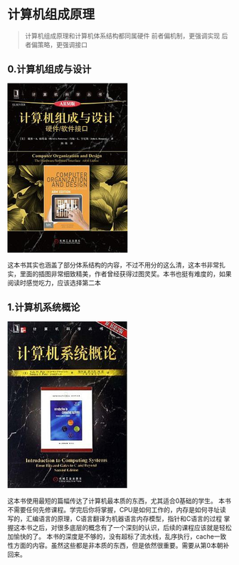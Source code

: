 # 计算机组成原理
> 计算机组成原理和计算机体系结构都同属硬件
> 前者偏机制，更强调实现
> 后者偏策略，更强调接口

## 0.计算机组成与设计
![计算机组成与设计](./0.计算机组成与设计.jpg)

这本书其实也涵盖了部分体系结构的内容，不过不用分的这么清，这本书非常扎实，里面的插图非常细致精美，作者曾经获得过图灵奖。本书也挺有难度的，如果阅读时感觉吃力，应该选择第二本


## 1.计算机系统概论
![计算机系统概论](./1.计算机系统概论.jpg)

这本书使用最短的篇幅传达了计算机最本质的东西，尤其适合0基础的学生。
本书不需要任何先修课程。学完后你将掌握，CPU是如何工作的，内存是如何寻址读写的，汇编语言的原理，C语言翻译为机器语言内存模型，指针和C语言的过程
掌握这本书之后，对很多底层的概念有了一个深刻的认识，后续的课程应该就是轻松加愉快的了。
本书的深度是不够的，没有超标了流水线，乱序执行，cache一致性方面的内容。虽然这些都是非本质的东西，但是依然很重要。需要从第0本朝补回来。
